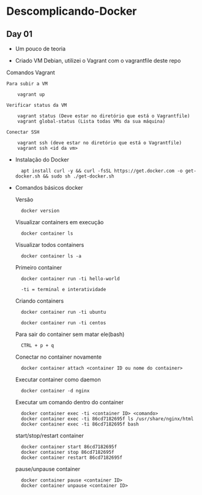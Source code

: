 # Descomplicando-Docker

## Day 01

- Um pouco de teoria

- Criado VM Debian, utilizei o Vagrant com o vagrantfile deste repo

Comandos Vagrant

	Para subir a VM
	
		vagrant up
		
	Verificar status da VM
		
		vagrant status (Deve estar no diretório que está o Vagrantfile)
		vagrant global-status (Lista todas VMs da sua máquina)
		
	Conectar SSH
	
		vagrant ssh (deve estar no diretório que está o Vagrantfile)
		vagrant ssh <id da vm>
		
	
- Instalação do Docker

		apt install curl -y && curl -fsSL https://get.docker.com -o get-docker.sh && sudo sh ./get-docker.sh

- Comandos básicos docker

	Versão
	
		docker version
		
	Visualizar containers em execução
	
		docker container ls
		
	Visualizar todos containers
	
		docker container ls -a
		
	Primeiro container
	
		docker container run -ti hello-world
		
		-ti = terminal e interatividade
		
	Criando containers
	
		docker container run -ti ubuntu
		
		docker container run -ti centos
		
	Para sair do container sem matar ele(bash)
	
		CTRL + p + q
		
	Conectar no container novamente
	
		docker container attach <container ID ou nome do container>
		
	Executar container como daemon
	
		docker container -d nginx
		
	Executar um comando dentro do container
	
		docker container exec -ti <container ID> <comando>
		docker container exec -ti 86cd7182695f ls /usr/share/nginx/html
		docker container exec -ti 86cd7182695f bash
		
	start/stop/restart container
	
		docker container start 86cd7182695f
		docker container stop 86cd7182695f
		docker container restart 86cd7182695f
		
	pause/unpause container
	
		docker container pause <container ID>
		docker container unpause <container ID>


	   

		
	
